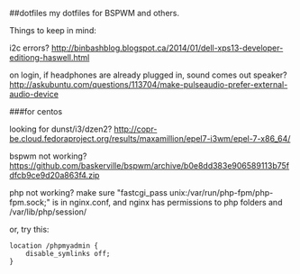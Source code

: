 ##dotfiles
my dotfiles for BSPWM and others.

Things to keep in mind:

i2c errors? http://binbashblog.blogspot.ca/2014/01/dell-xps13-developer-editiong-haswell.html

on login, if headphones are already plugged in, sound comes out speaker? http://askubuntu.com/questions/113704/make-pulseaudio-prefer-external-audio-device

###for centos

looking for dunst/i3/dzen2? http://copr-be.cloud.fedoraproject.org/results/maxamillion/epel7-i3wm/epel-7-x86_64/

bspwm not working? https://github.com/baskerville/bspwm/archive/b0e8dd383e906589113b75fdfcb9ce9d20a863f4.zip

php not working? make sure "fastcgi_pass unix:/var/run/php-fpm/php-fpm.sock;" is in nginx.conf, and nginx has permissions to php folders and /var/lib/php/session/

or, try this:
```
location /phpmyadmin {
    disable_symlinks off;
}
```
